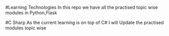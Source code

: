 #Learning Technologies
In this repo we have all the practised topic wise modules in Python,Flask

#C Sharp
As the current learning is on top of C# I will Update the practised modules topic wise
